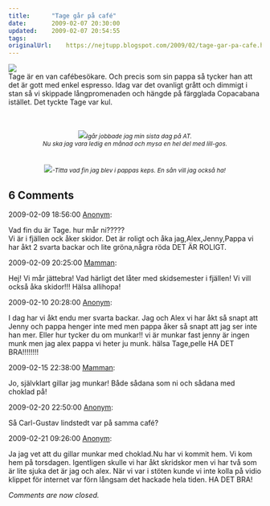 ```yaml
---
title:		"Tage går på café"
date:		2009-02-07 20:30:00
updated:	2009-02-07 20:54:55
tags: 	
originalUrl:	https://nejtupp.blogspot.com/2009/02/tage-gar-pa-cafe.html
---
```


<img src="../../../../img/_MG_0748_1024pix.jpg"><br>Tage är en van cafébesökare. Och precis som sin pappa så tycker han att det är gott med enkel espresso. Idag var det ovanligt grått och dimmigt i stan så vi skippade långpromenaden och hängde på färgglada Copacabana istället. Det tyckte Tage var kul.<br><br><br><div style="text-align: center;"><img src="../../../../img/_MG_0765_1024pix.jpg"><span style="font-size:85%;"><span style="font-style: italic;">Igår jobbade jag min sista dag på AT.<br>Nu ska jag vara ledig en månad och mysa en hel del med lill-gos.</span><br></span></div><br><br><div style="text-align: center;"><img src="../../../../img/_MG_0779_1024pix.jpg"><span style="font-size:85%;"><span style="font-style: italic;">-Titta vad fin jag blev i pappas keps. En sån vill jag också ha!</span><br></span></div>

<div class="comments">
	<div class="comments-header"><h2>6 Comments</h2></div>
	<div class="comments-body">
			<div class="comment" id="comment-4588697836941612425">
				<p class="comment-header">
					<date datetime="2009-02-09T18:56:00.000+01:00">2009-02-09 18:56:00</date> 
					<a href="undefined" rel="nofollow">Anonym</a>:
				</p>
				<div class="comment-content"><p>Vad fin du är Tage. hur mår ni?????<BR/>Vi är i fjällen ock åker skidor. Det är roligt och åka jag,Alex,Jenny,Pappa vi har åkt 2 svarta backar och lite gröna,några röda DET ÄR ROLIGT.</p></div>
				<div class="comment-footer"></div>
			</div>
			<div class="comment" id="comment-4824712425419508859">
				<p class="comment-header">
					<date datetime="2009-02-09T20:25:00.000+01:00">2009-02-09 20:25:00</date> 
					<a href="https://www.blogger.com/profile/15863123892860534613" rel="nofollow">Mamman</a>:
				</p>
				<div class="comment-content"><p>Hej! Vi mår jättebra! Vad härligt det låter med skidsemester i fjällen! Vi vill också åka skidor!!! Hälsa allihopa!</p></div>
				<div class="comment-footer"></div>
			</div>
			<div class="comment" id="comment-7603103683374975570">
				<p class="comment-header">
					<date datetime="2009-02-10T20:28:00.000+01:00">2009-02-10 20:28:00</date> 
					<a href="undefined" rel="nofollow">Anonym</a>:
				</p>
				<div class="comment-content"><p>I dag har vi åkt endu mer svarta backar. Jag och Alex vi har åkt så snapt att Jenny och pappa henger inte med men pappa åker så snapt att jag ser inte han mer. Eller hur tycker du om munkar!! vi är munkar fast jenny är ingen munk men jag alex pappa vi heter ju munk. hälsa  Tage,pelle HA DET BRA!!!!!!!!</p></div>
				<div class="comment-footer"></div>
			</div>
			<div class="comment" id="comment-8187489111857116825">
				<p class="comment-header">
					<date datetime="2009-02-15T22:38:00.000+01:00">2009-02-15 22:38:00</date> 
					<a href="https://www.blogger.com/profile/15863123892860534613" rel="nofollow">Mamman</a>:
				</p>
				<div class="comment-content"><p>Jo, självklart gillar jag munkar! Både sådana som ni och sådana med choklad på!</p></div>
				<div class="comment-footer"></div>
			</div>
			<div class="comment" id="comment-1851941339002473685">
				<p class="comment-header">
					<date datetime="2009-02-20T22:50:00.000+01:00">2009-02-20 22:50:00</date> 
					<a href="undefined" rel="nofollow">Anonym</a>:
				</p>
				<div class="comment-content"><p>Så Carl-Gustav lindstedt var på samma café?</p></div>
				<div class="comment-footer"></div>
			</div>
			<div class="comment" id="comment-3187952121933865156">
				<p class="comment-header">
					<date datetime="2009-02-21T09:26:00.000+01:00">2009-02-21 09:26:00</date> 
					<a href="undefined" rel="nofollow">Anonym</a>:
				</p>
				<div class="comment-content"><p>Ja jag vet att du gillar munkar med choklad.Nu har vi kommit hem. Vi kom hem på torsdagen. Igentligen skulle vi har åkt skridskor men vi har två som är lite sjuka det är jag och alex. När vi var i stöten kunde vi inte kolla på vidio klippet för internet var förn långsam det hackade hela tiden. HA DET BRA!</p></div>
				<div class="comment-footer"></div>
			</div></div>
	<p class="comments-footer"><em>Comments are now closed.</em></p>
</div>